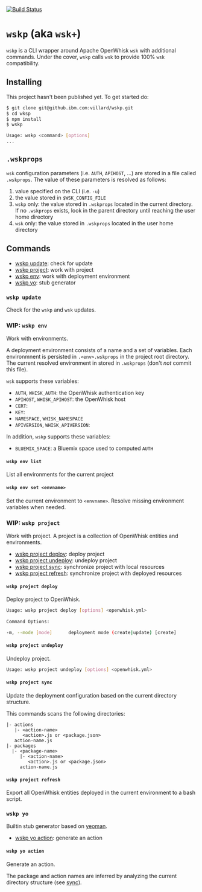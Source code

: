 [![Build Status](https://travis.ibm.com/villard/wskp.svg?branch=master)](https://travis.ibm.com/villard/wskp)

# `wskp` (aka `wsk+`)

`wskp` is a CLI wrapper around Apache OpenWhisk `wsk` with additional commands. Under the cover, `wskp` calls `wsk` to provide 100% `wsk` compatibility.

## Installing

This project hasn't been published yet. To get started do:

```bash
$ git clone git@github.ibm.com:villard/wskp.git
$ cd wksp
$ npm install
$ wskp

Usage: wskp <command> [options]
...
```

## `.wskprops`

`wsk` configuration parameters (i.e. `AUTH`, `APIHOST`, ...) are stored in a file called `.wskprops`. The value of these parameters is resolved as follows:
1. value specified on the CLI (i.e. `-u`)
1. the value stored in `$WSK_CONFIG_FILE`
1. `wskp` only: the value stored in `.wskprops` located in the current directory. If no `.wskprops` exists, look in the parent directory until reaching the user home directory 
1. `wsk` only: the value stored in `.wskprops` located in the user home directory

## Commands

- [wskp update](#wskp-update): check for update 
- [wskp project](#wip-wskp-project): work with project
- [wskp env](#wip-wskp-env): work with deployment environment
- [wskp yo](#wskp-yo): stub generator

### `wskp update`

Check for the `wskp` and `wsk` updates.

### WIP: `wskp env`

Work with environments.

A deployment environment consists of a name and a set of variables. Each environmnent is persisted in `.<env>.wskprops` in the project root directory. The current resolved environment in stored in `.wskprops` (don't *not* commit this file).

`wsk` supports these variables:
- `AUTH`, `WHISK_AUTH`: the OpenWhisk authentication key
- `APIHOST`, `WHISK_APIHOST`: the OpenWhisk host 
- `CERT`: 
- `KEY`:
- `NAMESPACE`, `WHISK_NAMESPACE`
- `APIVERSION`, `WHISK_APIVERSION`:

In addition, `wskp` supports these variables:
- `BLUEMIX_SPACE`: a Bluemix space used to computed `AUTH`  

#### `wskp env list`

List all environments for the current project

#### `wskp env set <envname>`

Set the current environment to `<envname>`. Resolve missing environment variables when needed.

### WIP: `wskp project`

Work with project. A project is a collection of OpenWhisk entities and environments.

- [wskp project deploy](#wskp-project-deploy): deploy project
- [wskp project undeploy](#wskp-project-undeploy): undeploy project
- [wskp project sync](#wskp-project-sync): synchronize project with local resources
- [wskp project refresh](#wskp-project-refresh): synchronize project with deployed resources

#### `wskp project deploy`

Deploy project to OpenWhisk.

```bash
Usage: wskp project deploy [options] <openwhisk.yml>
  
Command Options:

-m, --mode [mode]      deployment mode (create|update) [create]
```  

#### `wskp project undeploy`

Undeploy project.

```bash
Usage: wskp project undeploy [options] <openwhisk.yml>
```  

#### `wskp project sync`

Update the deployment configuration based on the current directory structure.

This commands scans the following directories:

    |- actions
       |- <action-name>
          <action>.js or <package.json>
       action-name.js
    |- packages
      |- <package-name>
         |- <action-name>
            <action>.js or <package.json>
         action-name.js

#### `wskp project refresh`

Export all OpenWhisk entities deployed in the current environment to a bash script.

### `wskp yo`

Builtin stub generator based on [yeoman](http://yeoman.io/).

- [wskp yo action](#wskp-yo-action): generate an action

#### `wskp yo action`

Generate an action.

The package and action names are inferred by analyzing the current directory structure (see [sync](#wskp-project-sync)).



